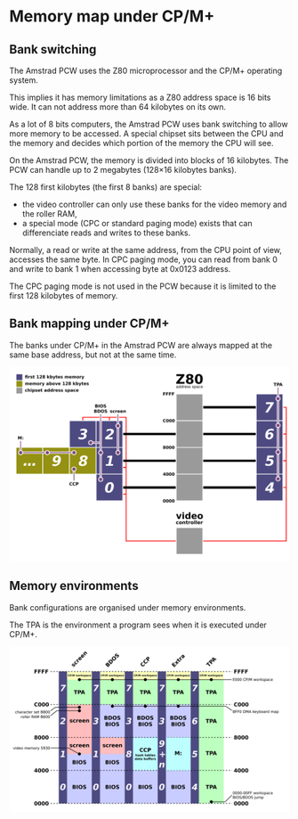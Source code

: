 Memory map under CP/M+
======================

Bank switching
--------------

The Amstrad PCW uses the Z80 microprocessor and the CP/M+ operating system.

This implies it has memory limitations as a Z80 address space is 16 bits wide.
It can not address more than 64 kilobytes on its own.

As a lot of 8 bits computers, the Amstrad PCW uses bank switching to allow more
memory to be accessed. A special chipset sits between the CPU and the memory and
decides which portion of the memory the CPU will see.

On the Amstrad PCW, the memory is divided into blocks of 16 kilobytes. The PCW
can handle up to 2 megabytes (128×16 kilobytes banks).

The 128 first kilobytes (the first 8 banks) are special:

- the video controller can only use these banks for the video memory and the
  roller RAM,
- a special mode (CPC or standard paging mode) exists that can differenciate
  reads and writes to these banks.

Normally, a read or write at the same address, from the CPU point of view,
accesses the same byte. In CPC paging mode, you can read from bank 0 and write
to bank 1 when accessing byte at 0x0123 address.

The CPC paging mode is not used in the PCW because it is limited to the first
128 kilobytes of memory.

Bank mapping under CP/M+
------------------------

The banks under CP/M+ in the Amstrad PCW are always mapped at the same base
address, but not at the same time.

![Memory banks](pcw-memory-banks.png)

Memory environments
-------------------

Bank configurations are organised under memory environments.

The TPA is the environment a program sees when it is executed under CP/M+.

![Memory environments](pcw-memory-map.png)
